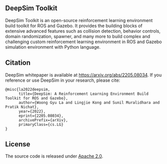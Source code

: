 ## DeepSim Toolkit

DeepSim Toolkit is an open-source reinforcement learning environment build toolkit for ROS and Gazebo. It provides the building blocks of extensive advanced features such as collision detection, behavior controls, domain randomization, spawner, and many more to build complex and challenging custom reinforcement learning environment in ROS and Gazebo simulation environment with Python language.

## Citation

DeepSim whitepaper is available at https://arxiv.org/abs/2205.08034.
If you reference or use DeepSim in your research, please cite:

```
@misc{la2022deepsim,
      title={DeepSim: A Reinforcement Learning Environment Build Toolkit for ROS and Gazebo}, 
      author={Woong Gyu La and Lingjie Kong and Sunil Muralidhara and Pratik Nichat},
      year={2022},
      eprint={2205.08034},
      archivePrefix={arXiv},
      primaryClass={cs.LG}
}
```

## License

The source code is released under [Apache 2.0](https://aws.amazon.com/apache-2-0/).
